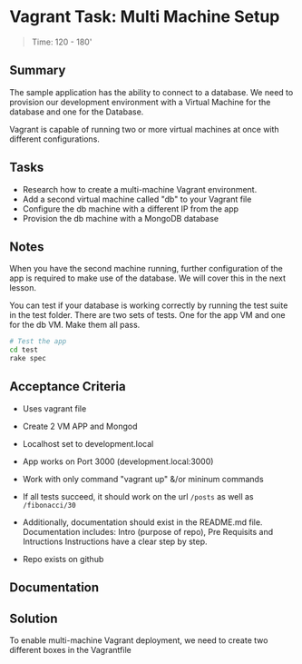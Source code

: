 # Vagrant Task: Multi Machine Setup
> Time: 120 - 180'

## Summary
The sample application has the ability to connect to a database. 
We need to provision our development environment with a Virtual Machine for the database and one for the Database.

Vagrant is capable of running two or more virtual machines at once with different configurations.

## Tasks
- Research how to create a multi-machine Vagrant environment.
- Add a second virtual machine called "db" to your Vagrant file
- Configure the db machine with a different IP from the app
- Provision the db machine with a MongoDB database

## Notes
When you have the second machine running, further configuration of the app is required to make use of the database. 
We will cover this in the next lesson.

You can test if your database is working correctly by running the test suite in the test folder. 
There are two sets of tests. One for the app VM and one for the db VM. Make them all pass.

```bash
# Test the app
cd test
rake spec
```
## Acceptance Criteria
- Uses vagrant file
- Create 2 VM APP and Mongod
- Localhost set to development.local
- App works on Port 3000 (development.local:3000)
- Work with only command "vagrant up" &/or mininum commands

- If all tests succeed, it should work on the url `/posts` as well as `/fibonacci/30` 
- Additionally, documentation should exist in the README.md file.
  Documentation includes: Intro (purpose of repo), Pre Requisits and Intructions
  Instructions have a clear step by step. 
- Repo exists on github


## Documentation


## Solution
To enable multi-machine Vagrant deployment, we need to create two different boxes in the Vagrantfile


